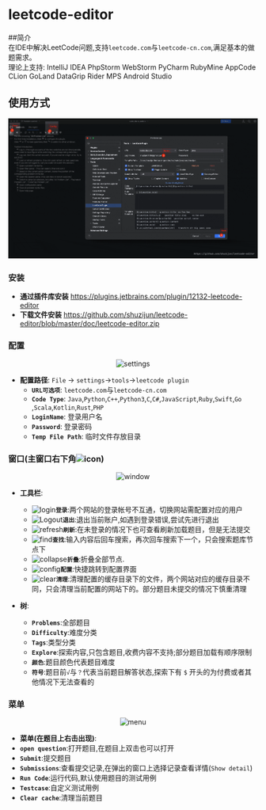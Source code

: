 # leetcode-editor  

##简介  
  在IDE中解决LeetCode问题,支持`leetcode.com`与`leetcode-cn.com`,满足基本的做题需求。  
  理论上支持: IntelliJ IDEA  PhpStorm  WebStorm  PyCharm  RubyMine  AppCode  CLion  GoLand  DataGrip  Rider MPS  Android Studio  

## 使用方式  
<p align="center">
  <img src="https://github.com/shuzijun/leetcode-editor/blob/master/doc/leetcode-editor-3.0.gif" alt="demo"/>
</p>  

### 安装  
- **通过插件库安装** https://plugins.jetbrains.com/plugin/12132-leetcode-editor  
- **下载文件安装** https://github.com/shuzijun/leetcode-editor/blob/master/doc/leetcode-editor.zip  

### 配置  

<p align="center">
  <img src="https://github.com/shuzijun/leetcode-editor/blob/master/doc/config-3.0.png" alt="settings"/>
</p>  
 
- **配置路径**: `File` -> `settings`->`tools`->`leetcode plugin`  
  - **`URL可选项`**: `leetcode.com`与`leetcode-cn.com`  
  - **`Code Type`**: `Java`,`Python`,`C++`,`Python3`,`C`,`C#`,`JavaScript`,`Ruby`,`Swift`,`Go` ,`Scala`,`Kotlin`,`Rust`,`PHP`   
  - **`LoginName`**: 登录用户名
  - **`Password`**: 登录密码  
  - **`Temp File Path`**: 临时文件存放目录  
  
### 窗口(主窗口右下角![icon](https://github.com/shuzijun/leetcode-editor/blob/master/doc/LeetCodeIcon.png))  
  
<p align="center">
  <img src="https://github.com/shuzijun/leetcode-editor/blob/master/doc/window-3.0.png" alt="window"/>
</p>  
  
- **工具栏**:  
  - ![login](https://github.com/shuzijun/leetcode-editor/blob/master/doc/login.png)**`登录`**:两个网站的登录帐号不互通，切换网站需配置对应的用户  
  - ![Logout](https://github.com/shuzijun/leetcode-editor/blob/master/doc/Logout.png)**`退出`**:退出当前账户,如遇到登录错误,尝试先进行退出  
  - ![refresh](https://github.com/shuzijun/leetcode-editor/blob/master/doc/refresh.png)**`刷新`**:在未登录的情况下也可查看刷新加载题目，但是无法提交  
  - ![find](https://github.com/shuzijun/leetcode-editor/blob/master/doc/find.png)**`查找`**:输入内容后回车搜索，再次回车搜索下一个，只会搜索题库节点下  
  - ![collapse](https://github.com/shuzijun/leetcode-editor/blob/master/doc/collapseAll.png)**`折叠`**:折叠全部节点.  
  - ![config](https://github.com/shuzijun/leetcode-editor/blob/master/doc/config.png)**`配置`**:快捷跳转到配置界面  
  - ![clear](https://github.com/shuzijun/leetcode-editor/blob/master/doc/clear.png)**`清理`**:清理配置的缓存目录下的文件，两个网站对应的缓存目录不同，只会清理当前配置的网站下的。部分题目未提交的情况下慎重清理  

- **树**:  
  - **`Problems`**:全部题目  
  - **`Difficulty`**:难度分类  
  - **`Tags`**:类型分类  
  - **`Explore`**:探索内容,只包含题目,收费内容不支持;部分题目加载有顺序限制   
  - **`颜色`**:题目颜色代表题目难度  
  - **`符号`**:题目前`√`与`？`代表当前题目解答状态,探索下有 `$` 开头的为付费或者其他情况下无法查看的   
  
### 菜单  
<p align="center">  
  <img src="https://github.com/shuzijun/leetcode-editor/blob/master/doc/menu-3.0.png" alt="menu"/>  
</p>   

- **菜单(在题目上右击出现)**:   
 - **`open question`**:打开题目,在题目上双击也可以打开  
 - **`Submit`**:提交题目  
 - **`Submissions`**:查看提交记录,在弹出的窗口上选择记录查看详情(`Show detail`)  
 - **`Run Code`**:运行代码,默认使用题目的测试用例  
 - **`Testcase`**:自定义测试用例  
 - **`Clear cache`**:清理当前题目  